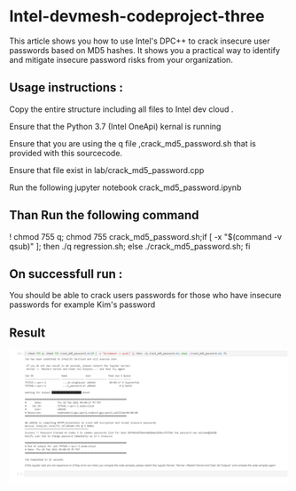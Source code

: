 # Intel-devmesh-codeproject-three
This article shows you how to use Intel's  DPC++ to crack insecure  user passwords based on MD5 hashes. It shows you a practical way to identify and mitigate insecure password risks from your organization.


## Usage instructions :
Copy the entire structure including all files to  Intel dev cloud .

Ensure that the  Python 3.7 (Intel OneApi)  kernal is running

Ensure that you are using the q file ,crack_md5_password.sh  that is provided with this sourcecode.

Ensure that file exist in  lab/crack_md5_password.cpp


Run the following  jupyter notebook  crack_md5_password.ipynb

## Than Run  the following command
! chmod 755 q; chmod 755 crack_md5_password.sh;if [ -x "$(command -v qsub)" ]; then ./q regression.sh; else ./crack_md5_password.sh; fi 


## On successfull run :

You should be able to crack users passwords for those who have insecure passwords for example  Kim's  password 




## Result

![alt text](https://github.com/prilcool/Intel-devmesh-codeproject-three/blob/main/Assets/out.PNG)

